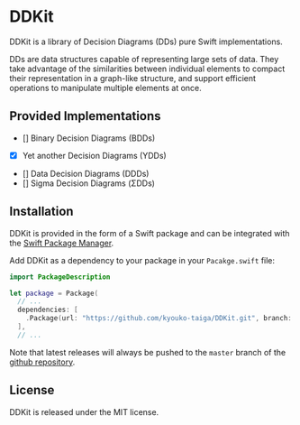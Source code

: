 # DDKit

DDKit is a library of Decision Diagrams (DDs) pure Swift implementations.

DDs are data structures capable of representing large sets of data.
They take advantage of the similarities between individual elements
to compact their representation in a graph-like structure,
and support efficient operations to manipulate multiple elements at once.

## Provided Implementations

- [] Binary Decision Diagrams (BDDs)
- [x] Yet another Decision Diagrams (YDDs)
- [] Data Decision Diagrams (DDDs)
- [] Sigma Decision Diagrams (ΣDDs)

## Installation

DDKit is provided in the form of a Swift package and can be integrated with the
[Swift Package Manager](https://swift.org/package-manager/).

Add DDKit as a dependency to your package in your `Pacakge.swift` file:

```swift
import PackageDescription

let package = Package(
  // ...
  dependencies: [
    .Package(url: "https://github.com/kyouko-taiga/DDKit.git", branch: "master")
  ],
  // ...
```

Note that latest releases will always be pushed to the `master` branch of the
[github repository](https://github.com/kyouko-taiga/DDKit.git).

## License

DDKit is released under the MIT license.
